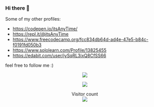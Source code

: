### Hi there 👋

Some of my other profiles:
- https://codepen.io/itsAnyTime/
- https://repl.it/@itsAnyTime
- https://www.freecodecamp.org/fcc834db64d-ad4e-47e5-b84c-f0191fd050b3
- https://www.sololearn.com/Profile/13825455
- https://edabit.com/user/jySqRL3ixQ8CfSS66

feel free to follow me :)






<!-- source: https://github.com/anuraghazra/github-readme-stats -->

<p align="center"><img src="https://github-readme-stats.vercel.app/api?username=itsAnyTime&count_private=true&show_icons=true&theme=midnight-purple" style="max-width:89%;" /></p>

<p align="center"> <img src="https://github-readme-stats.vercel.app/api/top-langs/?username=itsAnyTime&langs_count=10&theme=midnight-purple&layout=compact" /></p>


<p align="center"> 
Visitor count<br>
<img src="https://profile-counter.glitch.me/itsAnyTime/count.svg" />
</p>




<!--
**itsAnyTime/itsAnyTime** is a ✨ _special_ ✨ repository because its `README.md` (this file) appears on your GitHub profile.

Here are some ideas to get you started:

- 🔭 I’m currently working on ...
- 🌱 I’m currently learning ...
- 👯 I’m looking to collaborate on ...
- 🤔 I’m looking for help with ...
- 💬 Ask me about ...
- 📫 How to reach me: ...
- 😄 Pronouns: ...
- ⚡ Fun fact: ...
-->

